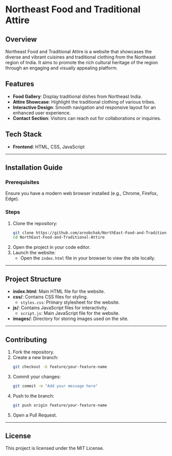 # Northeast Food and Traditional Attire

## Overview
Northeast Food and Traditional Attire is a website that showcases the diverse and vibrant cuisines and traditional clothing from the Northeast region of India. It aims to promote the rich cultural heritage of the region through an engaging and visually appealing platform.

## Features
- **Food Gallery**: Display traditional dishes from Northeast India.
- **Attire Showcase**: Highlight the traditional clothing of various tribes.
- **Interactive Design**: Smooth navigation and responsive layout for an enhanced user experience.
- **Contact Section**: Visitors can reach out for collaborations or inquiries.

## Tech Stack
- **Frontend**: HTML, CSS, JavaScript

---

## Installation Guide

### Prerequisites
Ensure you have a modern web browser installed (e.g., Chrome, Firefox, Edge).

### Steps
1. Clone the repository:
   ```bash
   git clone https://github.com/arnobchak/NorthEast-Food-and-Traditional-Attire.git
   cd NorthEast-Food-and-Traditional-Attire
   ```
2. Open the project in your code editor.
3. Launch the website:
   - Open the `index.html` file in your browser to view the site locally.

---

## Project Structure
- **index.html**: Main HTML file for the website.
- **css/**: Contains CSS files for styling.
  - `styles.css`: Primary stylesheet for the website.
- **js/**: Contains JavaScript files for interactivity.
  - `script.js`: Main JavaScript file for the website.
- **images/**: Directory for storing images used on the site.

---

## Contributing
1. Fork the repository.
2. Create a new branch:
   ```bash
   git checkout -b feature/your-feature-name
   ```
3. Commit your changes:
   ```bash
   git commit -m "Add your message here"
   ```
4. Push to the branch:
   ```bash
   git push origin feature/your-feature-name
   ```
5. Open a Pull Request.

---

## License
This project is licensed under the MIT License.


